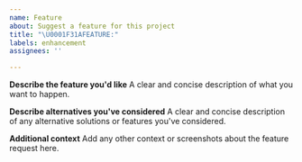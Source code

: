 ```yaml
---
name: Feature
about: Suggest a feature for this project
title: "\U0001F31AFEATURE:"
labels: enhancement
assignees: ''

---
```


**Describe the feature you'd like**
A clear and concise description of what you want to happen.

**Describe alternatives you've considered**
A clear and concise description of any alternative solutions or features you've considered.

**Additional context**
Add any other context or screenshots about the feature request here.
